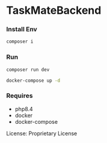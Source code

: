 # TaskMateBackend

### Install Env
```sh
composer i
```

### Run
```sh
composer run dev
```
```sh
docker-compose up -d
```

### Requires
* php8.4
* docker
* docker-compose

License: Proprietary License
